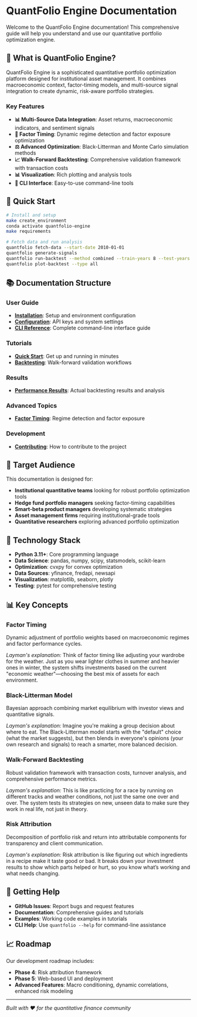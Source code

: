 # QuantFolio Engine Documentation

Welcome to the QuantFolio Engine documentation! This comprehensive guide will help you understand and use our quantitative portfolio optimization engine.

## 🎯 What is QuantFolio Engine?

QuantFolio Engine is a sophisticated quantitative portfolio optimization platform designed for institutional asset management. It combines macroeconomic context, factor-timing models, and multi-source signal integration to create dynamic, risk-aware portfolio strategies.

### Key Features

- **📊 Multi-Source Data Integration**: Asset returns, macroeconomic indicators, and sentiment signals
- **🎯 Factor Timing**: Dynamic regime detection and factor exposure optimization
- **⚖️ Advanced Optimization**: Black-Litterman and Monte Carlo simulation methods
- **📈 Walk-Forward Backtesting**: Comprehensive validation framework with transaction costs
- **📊 Visualization**: Rich plotting and analysis tools
- **🔧 CLI Interface**: Easy-to-use command-line tools

## 🚀 Quick Start

```bash
# Install and setup
make create_environment
conda activate quantfolio-engine
make requirements

# Fetch data and run analysis
quantfolio fetch-data --start-date 2010-01-01
quantfolio generate-signals
quantfolio run-backtest --method combined --train-years 8 --test-years 2
quantfolio plot-backtest --type all
```

## 📚 Documentation Structure

### User Guide
- **[Installation](user-guide/installation.md)**: Setup and environment configuration
- **[Configuration](user-guide/configuration.md)**: API keys and system settings
- **[CLI Reference](user-guide/cli-reference.md)**: Complete command-line interface guide

### Tutorials
- **[Quick Start](tutorials/quick-start.md)**: Get up and running in minutes
- **[Backtesting](tutorials/backtesting.md)**: Walk-forward validation workflows

### Results
- **[Performance Results](results.md)**: Actual backtesting results and analysis

### Advanced Topics
- **[Factor Timing](advanced/factor-timing.md)**: Regime detection and factor exposure

### Development
- **[Contributing](development/contributing.md)**: How to contribute to the project

## 🎯 Target Audience

This documentation is designed for:

- **Institutional quantitative teams** looking for robust portfolio optimization tools
- **Hedge fund portfolio managers** seeking factor-timing capabilities
- **Smart-beta product managers** developing systematic strategies
- **Asset management firms** requiring institutional-grade tools
- **Quantitative researchers** exploring advanced portfolio optimization

## 🔧 Technology Stack

- **Python 3.11+**: Core programming language
- **Data Science**: pandas, numpy, scipy, statsmodels, scikit-learn
- **Optimization**: cvxpy for convex optimization
- **Data Sources**: yfinance, fredapi, newsapi
- **Visualization**: matplotlib, seaborn, plotly
- **Testing**: pytest for comprehensive testing

## 📊 Key Concepts

### Factor Timing
Dynamic adjustment of portfolio weights based on macroeconomic regimes and factor performance cycles.

*Layman's explanation:* Think of factor timing like adjusting your wardrobe for the weather. Just as you wear lighter clothes in summer and heavier ones in winter, the system shifts investments based on the current "economic weather"—choosing the best mix of assets for each environment.

### Black-Litterman Model
Bayesian approach combining market equilibrium with investor views and quantitative signals.

*Layman's explanation:* Imagine you're making a group decision about where to eat. The Black-Litterman model starts with the "default" choice (what the market suggests), but then blends in everyone's opinions (your own research and signals) to reach a smarter, more balanced decision.

### Walk-Forward Backtesting
Robust validation framework with transaction costs, turnover analysis, and comprehensive performance metrics.

*Layman's explanation:* This is like practicing for a race by running on different tracks and weather conditions, not just the same one over and over. The system tests its strategies on new, unseen data to make sure they work in real life, not just in theory.

### Risk Attribution
Decomposition of portfolio risk and return into attributable components for transparency and client communication.

*Layman's explanation:* Risk attribution is like figuring out which ingredients in a recipe make it taste good or bad. It breaks down your investment results to show which parts helped or hurt, so you know what’s working and what needs changing.

## 🤝 Getting Help

- **GitHub Issues**: Report bugs and request features
- **Documentation**: Comprehensive guides and tutorials
- **Examples**: Working code examples in tutorials
- **CLI Help**: Use `quantfolio --help` for command-line assistance

## 📈 Roadmap

Our development roadmap includes:

- **Phase 4**: Risk attribution framework
- **Phase 5**: Web-based UI and deployment
- **Advanced Features**: Macro conditioning, dynamic correlations, enhanced risk modeling

---

*Built with ❤️ for the quantitative finance community*
